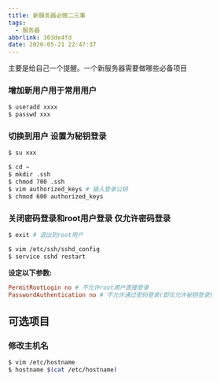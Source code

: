 ```yaml
---
title: 新服务器必做二三事
tags:
  - 服务器
abbrlink: 303de4fd
date: 2020-05-21 22:47:37
---
```


主要是给自己一个提醒。一个新服务器需要做哪些必备项目


### 增加新用户用于常用用户
```bash
$ useradd xxxx
$ passwd xxx
```

### 切换到用户 设置为秘钥登录
```bash
$ su xxx
```

```bash
$ cd ~
$ mkdir .ssh
$ chmod 700 .ssh
$ vim authorized_keys # 插入登录公钥
$ chmod 600 authorized_keys
```

### 关闭密码登录和root用户登录 仅允许密码登录
```bash
$ exit # 退出到root用户
```

```bash
$ vim /etc/ssh/sshd_config
$ service sshd restart
```

**设定以下参数:**
```conf
PermitRootLogin no # 不允许root用户直接登录
PasswordAuthentication no # 不允许通过密码登录(即仅允许秘钥登录)
```



## 可选项目

### 修改主机名
```bash
$ vim /etc/hostname
$ hostname $(cat /etc/hostname)
```
